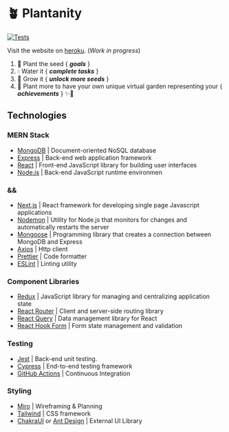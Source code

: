 # 🪴 Plantanity

[![Tests](https://github.com/ruiined/plantanity/actions/workflows/testing.yml/badge.svg)](https://github.com/ruiined/plantanity/actions/workflows/testing.yml)

Visit the website on [heroku](https://plantanity.herokuapp.com/). (_Work in progress_)

1. 🌱 Plant the seed { **_goals_** }
2. 💧 Water it { **_complete tasks_** }
3. 🌻 Grow it { **_unlock more seeds_** }
4. 🌹 Plant more to have your own unique virtual garden representing your { **_achievements_** } ✨🌿

## Technologies

### MERN Stack

- [MongoDB](https://www.mongodb.com/) | Document-oriented NoSQL database
- [Express](https://expressjs.com/) | Back-end web application framework
- [React](https://reactjs.org) | Front-end JavaScript library for building user interfaces
- [Node.js](https://nodejs.dev/) | Back-end JavaScript runtime environmen

### &&

- [Next.js](https://nextjs.org/) | React framework for developing single page Javascript applications
- [Nodemon](https://nodemon.io/) | Utility for Node.js that monitors for changes and automatically restarts the server
- [Mongoose](https://mongoosejs.com) | Programming library that creates a connection between MongoDB and Express
- [Axios](https://github.com/axios/axios) | Http client
- [Prettier](https://github.com/prettier/prettier) | Code formatter
- [ESLint](https://eslint.org/) | Linting utility

### Component Libraries

- [Redux](https://redux.js.org/) | JavaScript library for managing and centralizing application state
- [React Router](https://reactrouter.com/) | Client and server-side routing library
- [React Query](https://react-query.tanstack.com/) | Data management library for React
- [React Hook Form](https://github.com/react-hook-form/react-hook-form) | Form state management and validation

### Testing

- [Jest](https://jestjs.io/) | Back-end unit testing.
- [Cypress](http://cypress) | End-to-end testing framework
- [GitHub Actions](https://github.com/features/actions) | Continuous Integration

### Styling

- [Miro](https://miro.com) | Wireframing & Planning
- [Tailwind](https://tailwindcss.com/) | CSS framework
- [ChakraUI](https://chakra-ui.com/) or [Ant Design](https://ant.design/) | External UI Library
